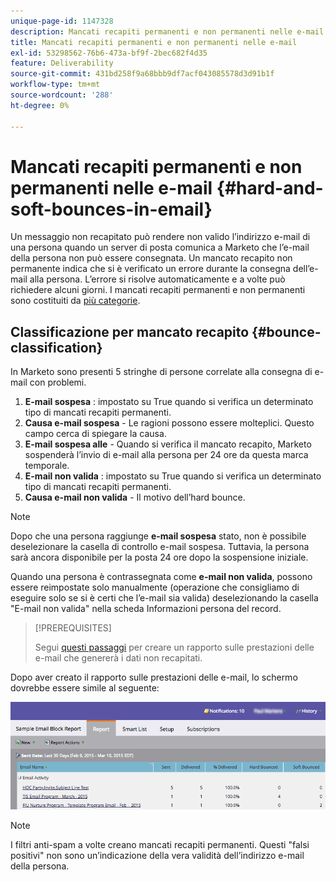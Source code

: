 ```yaml
---
unique-page-id: 1147328
description: Mancati recapiti permanenti e non permanenti nelle e-mail - Documentazione di Marketo - Documentazione di prodotto
title: Mancati recapiti permanenti e non permanenti nelle e-mail
exl-id: 53298562-76b6-473a-bf9f-2bec682f4d35
feature: Deliverability
source-git-commit: 431bd258f9a68bbb9df7acf043085578d3d91b1f
workflow-type: tm+mt
source-wordcount: '288'
ht-degree: 0%

---
```


# Mancati recapiti permanenti e non permanenti nelle e-mail {#hard-and-soft-bounces-in-email}

Un messaggio non recapitato può rendere non valido l’indirizzo e-mail di una persona quando un server di posta comunica a Marketo che l’e-mail della persona non può essere consegnata. Un mancato recapito non permanente indica che si è verificato un errore durante la consegna dell’e-mail alla persona. L’errore si risolve automaticamente e a volte può richiedere alcuni giorni. I mancati recapiti permanenti e non permanenti sono costituiti da [più categorie](https://nation.marketo.com/t5/Knowledgebase/Maintaining-a-Directory-of-Leads-Bouncing-Emails/ta-p/300838).

## Classificazione per mancato recapito {#bounce-classification}

In Marketo sono presenti 5 stringhe di persone correlate alla consegna di e-mail con problemi.

1. **E-mail sospesa** : impostato su True quando si verifica un determinato tipo di mancati recapiti permanenti.
1. **Causa e-mail sospesa** - Le ragioni possono essere molteplici. Questo campo cerca di spiegare la causa.
1. **E-mail sospesa alle** - Quando si verifica il mancato recapito, Marketo sospenderà l’invio di e-mail alla persona per 24 ore da questa marca temporale.
1. **E-mail non valida** : impostato su True quando si verifica un determinato tipo di mancati recapiti permanenti.
1. **Causa e-mail non valida** - Il motivo dell’hard bounce.

>[!NOTE]
>
>Dopo che una persona raggiunge **e-mail sospesa** stato, non è possibile deselezionare la casella di controllo e-mail sospesa. Tuttavia, la persona sarà ancora disponibile per la posta 24 ore dopo la sospensione iniziale.
>
>Quando una persona è contrassegnata come **e-mail non valida**, possono essere reimpostate solo manualmente (operazione che consigliamo di eseguire solo se si è certi che l’e-mail sia valida) deselezionando la casella &quot;E-mail non valida&quot; nella scheda Informazioni persona del record.

>[!PREREQUISITES]
>
>Segui [questi passaggi](/help/marketo/product-docs/email-marketing/email-programs/email-program-data/email-performance-report.md) per creare un rapporto sulle prestazioni delle e-mail che genererà i dati non recapitati.

Dopo aver creato il rapporto sulle prestazioni delle e-mail, lo schermo dovrebbe essere simile al seguente:

![](assets/soft-hard-bounce.png)

>[!NOTE]
>
>I filtri anti-spam a volte creano mancati recapiti permanenti. Questi &quot;falsi positivi&quot; non sono un’indicazione della vera validità dell’indirizzo e-mail della persona.
